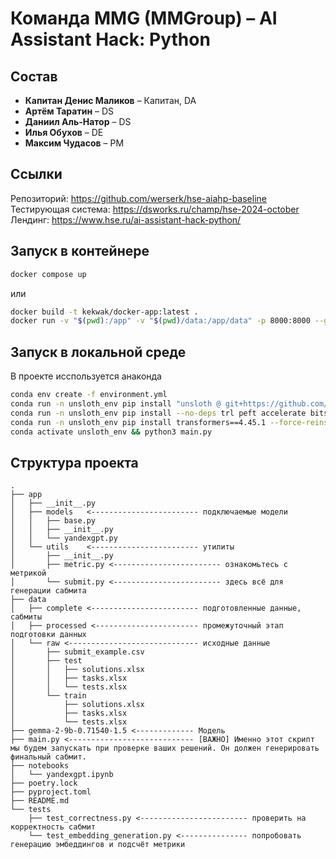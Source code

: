 # Команда MMG (MMGroup) – AI Assistant Hack: Python

## Состав
* **Капитан Денис Маликов** – Капитан, DA
* **Артём Таратин** – DS
* **Даниил Аль-Натор** – DS
* **Илья Обухов** – DE
* **Максим Чудасов** – PM

## Ссылки

Репозиторий: https://github.com/werserk/hse-aiahp-baseline \
Тестирующая система: https://dsworks.ru/champ/hse-2024-october \
Лендинг: https://www.hse.ru/ai-assistant-hack-python/

## Запуск в контейнере

```bash
docker compose up
```
или
```bash
docker build -t kekwak/docker-app:latest .
docker run -v "$(pwd):/app" -v "$(pwd)/data:/app/data" -p 8000:8000 --gpus all --rm kekwak/docker-app:latest
```

## Запуск в локальной среде

В проекте исспользуется анаконда

```bash
conda env create -f environment.yml
conda run -n unsloth_env pip install "unsloth @ git+https://github.com/unslothai/unsloth.git@79a2112ca4a775ce0b3cb75f5074136cb54ea6df"
conda run -n unsloth_env pip install --no-deps trl peft accelerate bitsandbytes
conda run -n unsloth_env pip install transformers==4.45.1 --force-reinstall
conda activate unsloth_env && python3 main.py
```

## Структура проекта

```
.
├── app
│   ├── __init__.py
│   ├── models   <------------------------ подключаемые модели
│   │   ├── base.py
│   │   ├── __init__.py
│   │   └── yandexgpt.py
│   └── utils    <------------------------ утилиты
│       ├── __init__.py
│       ├── metric.py <------------------------ ознакомьтесь с метрикой
│       └── submit.py <------------------------ здесь всё для генерации сабмита
├── data
│   ├── complete <------------------------ подготовленные данные, сабмиты
│   ├── processed <----------------------- промежуточный этап подготовки данных
│   └── raw <----------------------------- исходные данные
│       ├── submit_example.csv
│       ├── test
│       │   ├── solutions.xlsx
│       │   ├── tasks.xlsx
│       │   └── tests.xlsx
│       └── train
│           ├── solutions.xlsx
│           ├── tasks.xlsx
│           └── tests.xlsx
├── gemma-2-9b-0.71540-1.5 <------------- Модель
├── main.py <---------------------------- [ВАЖНО] Именно этот скрипт мы будем запускать при проверке ваших решений. Он должен генерировать финальный сабмит.
├── notebooks
│   └── yandexgpt.ipynb
├── poetry.lock
├── pyproject.toml
├── README.md
└── tests
    ├── test_correctness.py <------------------------ проверить на корректность сабмит
    └── test_embedding_generation.py <--------------- попробовать генерацию эмбеддингов и подсчёт метрики
```